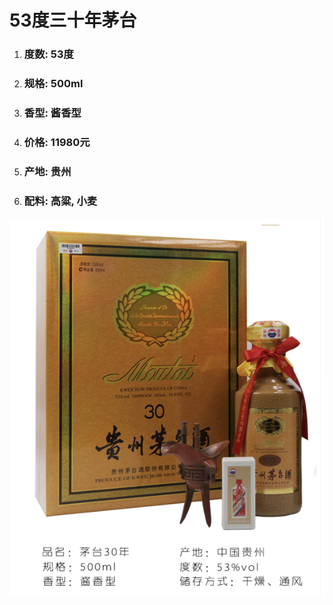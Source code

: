 # 53度三十年茅台

1. ### 度数: 53度
2. ### 规格: 500ml
3. ### 香型: 酱香型
4. ### 价格: 11980元
5. ### 产地: 贵州
6. ### 配料: 高粱, 小麦

![](/assets/53度三十年茅台.png)

